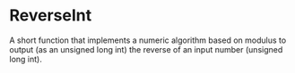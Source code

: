 # ReverseInt
A short function that implements a numeric algorithm based on modulus to output (as an unsigned long int) the reverse of an input number (unsigned long int).
